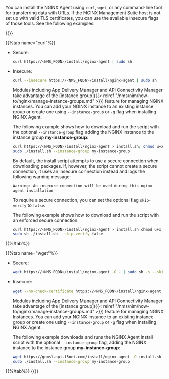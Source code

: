 You can install the NGINX Agent using `curl`, `wget`, or any command-line tool for transferring data with URLs. If the NGINX Management Suite host is not set up with valid TLS certificates, you can use the available insecure flags of those tools. See the following examples:

{{<tabs name="install-agent-api">}}

{{%tab name="curl"%}}

- Secure:

  ```bash
  curl https://<NMS_FQDN>/install/nginx-agent | sudo sh
  ```

- Insecure:

  ```bash
  curl --insecure https://<NMS_FQDN>/install/nginx-agent | sudo sh
  ```

  Modules including App Delivery Manager and API Connectivity Manager take advantage of the [instance group]({{< relref "/nms/nim/how-to/nginx/manage-instance-groups.md" >}}) feature for managing NGINX instances.  You can add your NGINX instance to an existing instance group or create one using `--instance-group` or `-g` flag when installing NGINX Agent.  

  The following example shows how to download and run the script with the optional `--instance-group` flag adding the NGINX instance to the instance group **my-instance-group**:

  ```bash
  curl https://<NMS_FQDN>/install/nginx-agent > install.sh; chmod u+x install.sh
  sudo ./install.sh --instance-group my-instance-group
  ```

  By default, the install script attempts to use a secure connection when downloading packages. If, however, the script cannot create a secure connection, it uses an insecure connection instead and logs the following warning message:

  ``` text
  Warning: An insecure connection will be used during this nginx-agent installation
  ```

  To require a secure connection, you can set the optional flag `skip-verify` to `false`.

  The following example shows how to download and run the script with an enforced secure connection:

  ```bash
  curl https://<NMS_FQDN>/install/nginx-agent > install.sh chmod u+x install.sh; chmod u+x install.sh
  sudo sh ./install.sh --skip-verify false
  ```

{{%/tab%}}

{{%tab name="wget"%}}


- Secure:

  ```bash
  wget https://<NMS_FQDN>/install/nginx-agent -O - | sudo sh -s --skip-verify false
  ```

- Insecure:

  ```bash
  wget --no-check-certificate https://<NMS_FQDN>/install/nginx-agent -O - | sudo sh
  ```

   Modules including App Delivery Manager and API Connectivity Manager take advantage of the [instance group]({{< relref "/nms/nim/how-to/nginx/manage-instance-groups.md" >}}) feature for managing NGINX Instances.  You can add your NGINX instance to an existing instance group or create one using `--instance-group` or `-g` flag when installing NGINX Agent.

   The following example downloads and runs the NGINX Agent install script with the optional `--instance-group` flag, adding the NGINX instance to the instance group **my-instance-group**:

   ```bash
   wget https://gnms1.npi.f5net.com/install/nginx-agent -O install.sh ; chmod u+x install.sh
   sudo ./install.sh --instance-group my-instance-group
   ```


{{%/tab%}}
{{</tabs>}}

<!-- Do not remove. Keep this code at the bottom of the include -->
<!-- DOCS-1031 -->